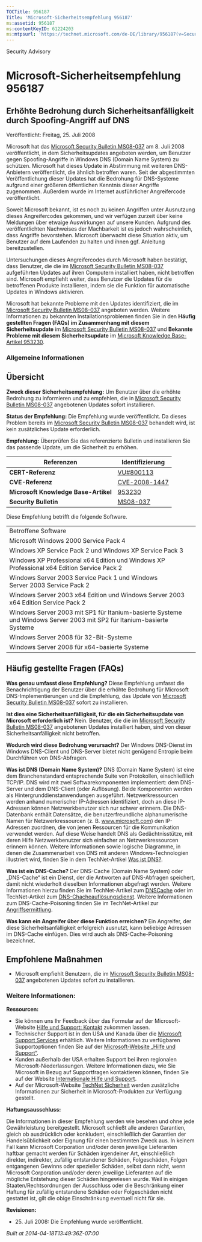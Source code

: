 ```yaml
---
TOCTitle: 956187
Title: 'Microsoft-Sicherheitsempfehlung 956187'
ms:assetid: 956187
ms:contentKeyID: 61224203
ms:mtpsurl: 'https://technet.microsoft.com/de-DE/library/956187(v=Security.10)'
---
```


Security Advisory

Microsoft-Sicherheitsempfehlung 956187
======================================

Erhöhte Bedrohung durch Sicherheitsanfälligkeit durch Spoofing-Angriff auf DNS
------------------------------------------------------------------------------

Veröffentlicht: Freitag, 25. Juli 2008

Microsoft hat das [Microsoft Security Bulletin MS08-037](http://go.microsoft.com/fwlink/?linkid=119620) am 8. Juli 2008 veröffentlicht, in dem Sicherheitsupdates angeboten werden, um Benutzer gegen Spoofing-Angriffe in Windows DNS (Domain Name System) zu schützen. Microsoft hat dieses Update in Abstimmung mit weiteren DNS-Anbietern veröffentlicht, die ähnlich betroffen waren. Seit der abgestimmten Veröffentlichung dieser Updates hat die Bedrohung für DNS-Systeme aufgrund einer größeren öffentlichen Kenntnis dieser Angriffe zugenommen. Außerdem wurde im Internet ausführlicher Angreifercode veröffentlicht.

Soweit Microsoft bekannt, ist es noch zu keinen Angriffen unter Ausnutzung dieses Angreifercodes gekommen, und wir verfügen zurzeit über keine Meldungen über etwaige Auswirkungen auf unsere Kunden. Aufgrund des veröffentlichten Nachweises der Machbarkeit ist es jedoch wahrscheinlich, dass Angriffe bevorstehen. Microsoft überwacht diese Situation aktiv, um Benutzer auf dem Laufenden zu halten und ihnen ggf. Anleitung bereitzustellen.

Untersuchungen dieses Angreifercodes durch Microsoft haben bestätigt, dass Benutzer, die die im [Microsoft Security Bulletin MS08-037](http://go.microsoft.com/fwlink/?linkid=119620) aufgeführten Updates auf ihren Computern installiert haben, nicht betroffen sind. Microsoft empfiehlt weiter, dass Benutzer die Updates für die betroffenen Produkte installieren, indem sie die Funktion für automatische Updates in Windows aktivieren.

Microsoft hat bekannte Probleme mit den Updates identifiziert, die im [Microsoft Security Bulletin MS08-037](http://go.microsoft.com/fwlink/?linkid=119620) angeboten werden. Weitere Informationen zu bekannten Installationsproblemen finden Sie in den **Häufig gestellten Fragen (FAQs) im Zusammenhang mit diesem Sicherheitsupdate** im [Microsoft Security Bulletin MS08-037](http://go.microsoft.com/fwlink/?linkid=119620) und **Bekannte Probleme mit diesem Sicherheitsupdate** im [Microsoft Knowledge Base-Artikel 953230](http://support.microsoft.com/kb/953230).

### Allgemeine Informationen

Übersicht
---------

**Zweck dieser Sicherheitsempfehlung:** Um Benutzer über die erhöhte Bedrohung zu informieren und zu empfehlen, die in [Microsoft Security Bulletin MS08-037](http://go.microsoft.com/fwlink/?linkid=119620) angebotenen Updates sofort installieren.

**Status der Empfehlung:** Die Empfehlung wurde veröffentlicht. Da dieses Problem bereits im [Microsoft Security Bulletin MS08-037](http://go.microsoft.com/fwlink/?linkid=119620) behandelt wird, ist kein zusätzliches Update erforderlich.

**Empfehlung:** Überprüfen Sie das referenzierte Bulletin und installieren Sie das passende Update, um die Sicherheit zu erhöhen.

| Referenzen                           | Identifizierung                                                                  |
|--------------------------------------|----------------------------------------------------------------------------------|
| **CERT-Referenz**                    | [VU\#800113](http://www.kb.cert.org/vuls/id/800113)                              |
| **CVE-Referenz**                     | [CVE-2008-1447](http://www.cve.mitre.org/cgi-bin/cvename.cgi?name=cve-2008-1447) |
| **Microsoft Knowledge Base-Artikel** | [953230](http://support.microsoft.com/kb/953230)                                 |
| **Security Bulletin**                | [MS08-037](http://go.microsoft.com/fwlink/?linkid=119620)                        |

Diese Empfehlung betrifft die folgende Software.

|                                                                                                                       |
|-----------------------------------------------------------------------------------------------------------------------|
| Betroffene Software                                                                                                   |
| Microsoft Windows 2000 Service Pack 4                                                                                 |
| Windows XP Service Pack 2 und Windows XP Service Pack 3                                                               |
| Windows XP Professional x64 Edition und Windows XP Professional x64 Edition Service Pack 2                            |
| Windows Server 2003 Service Pack 1 und Windows Server 2003 Service Pack 2                                             |
| Windows Server 2003 x64 Edition und Windows Server 2003 x64 Edition Service Pack 2                                    |
| Windows Server 2003 mit SP1 für Itanium-basierte Systeme und Windows Server 2003 mit SP2 für Itanium-basierte Systeme |
| Windows Server 2008 für 32-Bit-Systeme                                                                                |
| Windows Server 2008 für x64-basierte Systeme                                                                          |

Häufig gestellte Fragen (FAQs)
------------------------------

**Was genau umfasst diese Empfehlung?**
Diese Empfehlung umfasst die Benachrichtigung der Benutzer über die erhöhte Bedrohung für Microsoft DNS-Implementierungen und die Empfehlung, das Update von [Microsoft Security Bulletin MS08-037](http://go.microsoft.com/fwlink/?linkid=119620) sofort zu installieren.

**Ist dies eine Sicherheitsanfälligkeit, für die ein Sicherheitsupdate von Microsoft erforderlich ist?**
Nein. Benutzer, die die im [Microsoft Security Bulletin MS08-037](http://go.microsoft.com/fwlink/?linkid=119620) angebotenen Updates installiert haben, sind von dieser Sicherheitsanfälligkeit nicht betroffen.

**Wodurch wird diese Bedrohung verursacht?**
Der Windows DNS-Dienst im Windows DNS-Client und DNS-Server bietet nicht genügend Entropie beim Durchführen von DNS-Abfragen.

**Was ist DNS (Domain Name System)?**
DNS (Domain Name System) ist eine dem Branchenstandard entsprechende Suite von Protokollen, einschließlich TCP/IP. DNS wird mit zwei Softwarekomponenten implementiert: dem DNS-Server und dem DNS-Client (oder Auflösung). Beide Komponenten werden als Hintergrunddienstanwendungen ausgeführt. Netzwerkressourcen werden anhand numerischer IP-Adressen identifiziert, doch an diese IP-Adressen können Netzwerkbenutzer sich nur schwer erinnern. Die DNS-Datenbank enthält Datensätze, die benutzerfreundliche alphanumerische Namen für Netzwerkressourcen (z. B. www.microsoft.com) den IP-Adressen zuordnen, die von jenen Ressourcen für die Kommunikation verwendet werden. Auf diese Weise handelt DNS als Gedächtnisstütze, mit deren Hilfe Netzwerkbenutzer sich einfacher an Netzwerkressourcen erinnern können. Weitere Informationen sowie logische Diagramme, in denen die Zusammenarbeit von DNS mit anderen Windows-Technologien illustriert wird, finden Sie in dem TechNet-Artikel [Was ist DNS?](http://technet2.microsoft.com/windowsserver/en/library/ff937311-03ce-4d04-b72c-b39c4d51cb361033.mspx).

**Was ist ein DNS-Cache?**
Der DNS-Cache (Domain Name System) oder „DNS-Cache“ ist ein Dienst, der die Antworten auf DNS-Abfragen speichert, damit nicht wiederholt dieselben Informationen abgefragt werden. Weitere Informationen hierzu finden Sie im TechNet-Artikel zum [DNSCache](http://www.microsoft.com/technet/prodtechnol/windows2000serv/reskit/regentry/30643.mspx?mfr=true) oder im TechNet-Artikel zum [DNS-Chacheauflösungsdienst](http://www.microsoft.com/technet/prodtechnol/windows2000serv/reskit/cnet/cnbc_imp_qxht.mspx?mfr=true). Weitere Informationen zum DNS-Cache-Poisoning finden Sie im TechNet-Artikel zur [Angriffsermittlung](http://www.microsoft.com/technet/isa/2004/help/fw_alertattack.mspx?mfr=true).

**Was kann ein Angreifer über diese Funktion erreichen?**
Ein Angreifer, der diese Sicherheitsanfälligkeit erfolgreich ausnutzt, kann beliebige Adressen im DNS-Cache einfügen. Dies wird auch als DNS-Cache-Poisoning bezeichnet.

Empfohlene Maßnahmen
--------------------

-   Microsoft empfiehlt Benutzern, die im [Microsoft Security Bulletin MS08-037](http://go.microsoft.com/fwlink/?linkid=119620) angebotenen Updates sofort zu installieren.

### Weitere Informationen:

**Ressourcen:**

-   Sie können uns Ihr Feedback über das Formular auf der Microsoft-Website [Hilfe und Support: Kontakt](https://support.microsoft.com/common/survey.aspx?scid=sw;en;1257&showpage=1&ws=technet&sd=tech) zukommen lassen.
-   Technischer Support ist in den USA und Kanada über die [Microsoft Support Services](http://go.microsoft.com/fwlink/?linkid=21131) erhältlich. Weitere Informationen zu verfügbaren Supportoptionen finden Sie auf der [Microsoft-Website „Hilfe und Support“](http://support.microsoft.com/).
-   Kunden außerhalb der USA erhalten Support bei ihren regionalen Microsoft-Niederlassungen. Weitere Informationen dazu, wie Sie Microsoft in Bezug auf Supportfragen kontaktieren können, finden Sie auf der Website [Internationale Hilfe und Support](http://go.microsoft.com/fwlink/?linkid=21155).
-   Auf der Microsoft-Website [TechNet Sicherheit](http://www.microsoft.com/germany/technet/sicherheit/default.mspx) werden zusätzliche Informationen zur Sicherheit in Microsoft-Produkten zur Verfügung gestellt.

**Haftungsausschluss:**

Die Informationen in dieser Empfehlung werden wie besehen und ohne jede Gewährleistung bereitgestellt. Microsoft schließt alle anderen Garantien, gleich ob ausdrücklich oder konkludent, einschließlich der Garantien der Handelsüblichkeit oder Eignung für einen bestimmten Zweck aus. In keinem Fall kann Microsoft Corporation und/oder deren jeweilige Lieferanten haftbar gemacht werden für Schäden irgendeiner Art, einschließlich direkter, indirekter, zufällig entstandener Schäden, Folgeschäden, Folgen entgangenen Gewinns oder spezieller Schäden, selbst dann nicht, wenn Microsoft Corporation und/oder deren jeweilige Lieferanten auf die mögliche Entstehung dieser Schäden hingewiesen wurde. Weil in einigen Staaten/Rechtsordnungen der Ausschluss oder die Beschränkung einer Haftung für zufällig entstandene Schäden oder Folgeschäden nicht gestattet ist, gilt die obige Einschränkung eventuell nicht für sie.

**Revisionen:**

-   25. Juli 2008: Die Empfehlung wurde veröffentlicht.

*Built at 2014-04-18T13:49:36Z-07:00*
